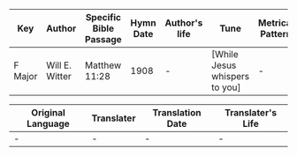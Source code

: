 Key | Author   | Specific Bible Passage     |Hymn Date |Author's life |Tune |Metrical Pattern   |Composer/Source
-- | --------- | ---------------------------|----------|--------------|-----|-------------------|-------------  
F Major |Will E. Witter |Matthew 11:28 |1908 |- |[While Jesus whispers to you] |- |H. R. Palmer

Original Language | Translater | Translation Date   | Translater's Life  
----------------- | --------- | --------------------|-------------     
\- |- |- |-
